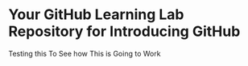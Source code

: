 # Your GitHub Learning Lab Repository for Introducing GitHub

Testing this
To
See how
This is 
Going to 
Work
